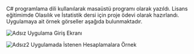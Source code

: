 C# programlama dili kullanılarak masaüstü programı olarak yazıldı. Lisans eğitimimde Olasılık ve İstatistik dersi için proje ödevi olarak hazırlandı.
Uygulamaya ait örnek görseller aşağıda bulunmaktadır.

![Adsız](https://user-images.githubusercontent.com/79850576/188170667-43fb783f-8d99-4d6b-a796-cf1c83edb2aa.png)
Uygulama Giriş Ekranı

![Adsız2](https://user-images.githubusercontent.com/79850576/188170696-26ccc627-89e8-406b-a65b-c70ff63b7094.png)
Uygulamada İstenen Hesaplamalara Örnek
